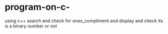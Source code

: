 # program-on-c-
using c++ search and check for ones_compliment and display and check its is a binary number or not
